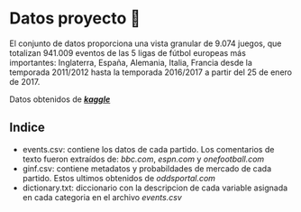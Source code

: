 # Datos proyecto :open_file_folder:

El conjunto de datos proporciona una vista granular de 9.074 juegos, que totalizan 941.009 eventos de las 5 ligas de fútbol europeas más importantes: Inglaterra, España, Alemania, Italia, Francia desde la temporada 2011/2012 hasta la temporada 2016/2017 a partir del 25 de enero de 2017.

Datos obtenidos de **[_kaggle_](https://www.kaggle.com/secareanualin/football-events)**

## Indice

* events.csv: contiene los datos de cada partido. Los comentarios de texto fueron extraídos de: _bbc.com_, _espn.com_ y _onefootball.com_
* ginf.csv: contiene metadatos y probabildades de mercado de cada partido. Estos ultimos obtenidos de _oddsportal.com_
* dictionary.txt: diccionario con la descripcion de cada variable asignada en cada categoria en el archivo _events.csv_
